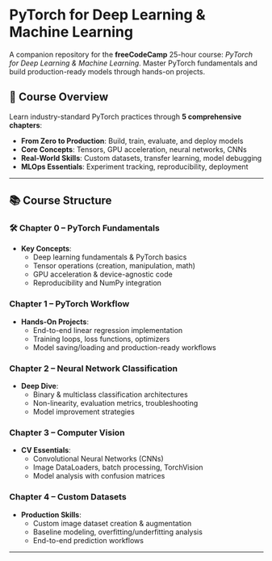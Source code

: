 # PyTorch for Deep Learning & Machine Learning

A companion repository for the **freeCodeCamp** 25-hour course: *PyTorch for Deep Learning & Machine Learning*. Master PyTorch fundamentals and build production-ready models through hands-on projects.


## 🚀 Course Overview
Learn industry-standard PyTorch practices through **5 comprehensive chapters**:

- **From Zero to Production**: Build, train, evaluate, and deploy models
- **Core Concepts**: Tensors, GPU acceleration, neural networks, CNNs
- **Real-World Skills**: Custom datasets, transfer learning, model debugging
- **MLOps Essentials**: Experiment tracking, reproducibility, deployment

---

## 📚 Course Structure

### 🛠 Chapter 0 – PyTorch Fundamentals
- **Key Concepts**: 
  - Deep learning fundamentals & PyTorch basics
  - Tensor operations (creation, manipulation, math)
  - GPU acceleration & device-agnostic code
  - Reproducibility and NumPy integration

###  Chapter 1 – PyTorch Workflow
- **Hands-On Projects**:
  - End-to-end linear regression implementation
  - Training loops, loss functions, optimizers
  - Model saving/loading and production-ready workflows

###  Chapter 2 – Neural Network Classification
- **Deep Dive**:
  - Binary & multiclass classification architectures
  - Non-linearity, evaluation metrics, troubleshooting
  - Model improvement strategies

###  Chapter 3 – Computer Vision
- **CV Essentials**:
  - Convolutional Neural Networks (CNNs)
  - Image DataLoaders, batch processing, TorchVision
  - Model analysis with confusion matrices

###  Chapter 4 – Custom Datasets
- **Production Skills**:
  - Custom image dataset creation & augmentation
  - Baseline modeling, overfitting/underfitting analysis
  - End-to-end prediction workflows

---
